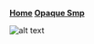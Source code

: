 <b> <a href="https://mythic4356.github.io/home/">Home</a> <a href="https://mythic4356.github.io/OpaqueSmp/">Opaque Smp</a> </b>

![alt text](https://i.imgur.com/RRR2APG.png)

